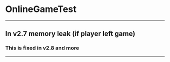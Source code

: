 # OnlineGameTest
***
## In v2.7 memory leak (if player left game)
### This is fixed in v2.8 and more
***
